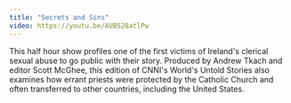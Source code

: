 ```yaml
---
title: "Secrets and Sins"
video: https://youtu.be/AUB52BatlPw
---
```


This half hour show profiles  one of the first victims of Ireland's clerical sexual abuse to go public with their story.   Produced by Andrew Tkach and editor Scott McGhee, this edition of CNNI's World's Untold Stories also examines how errant priests were protected by the Catholic Church and often transferred  to other countries, including the United States.
